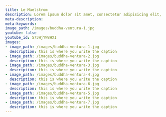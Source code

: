 ```yaml
---
title: Le Maelstrom
description: Lorem ipsum dolor sit amet, consectetur adipisicing elit, sed do eiusmod tempor incididunt ut labore et dolore magna aliqua. Ut enim ad minim veniam, quis nostrud exercitation ullamco laboris nisi ut aliquip ex ea commodo consequat.
meta-description:
meta-keywords:
image_path: /images/buddha-ventura-1.jpg
youtube: false
youtube_id: S75WjYW8HXI
images:
- image_path: /images/buddha-ventura-1.jpg
  description: this is where you write the caption
- image_path: /images/buddha-ventura-2.jpg
  description: this is where you write the caption
- image_path: /images/buddha-ventura-3.jpg
  description: this is where you write the caption
- image_path: /images/buddha-ventura-4.jpg
  description: this is where you write the caption
- image_path: /images/buddha-ventura-6.jpg
  description: this is where you write the caption
- image_path: /images/buddha-ventura-5.jpg
  description: this is where you write the caption
- image_path: /images/buddha-ventura-7.jpg
  description: this is where you write the caption
---
```

